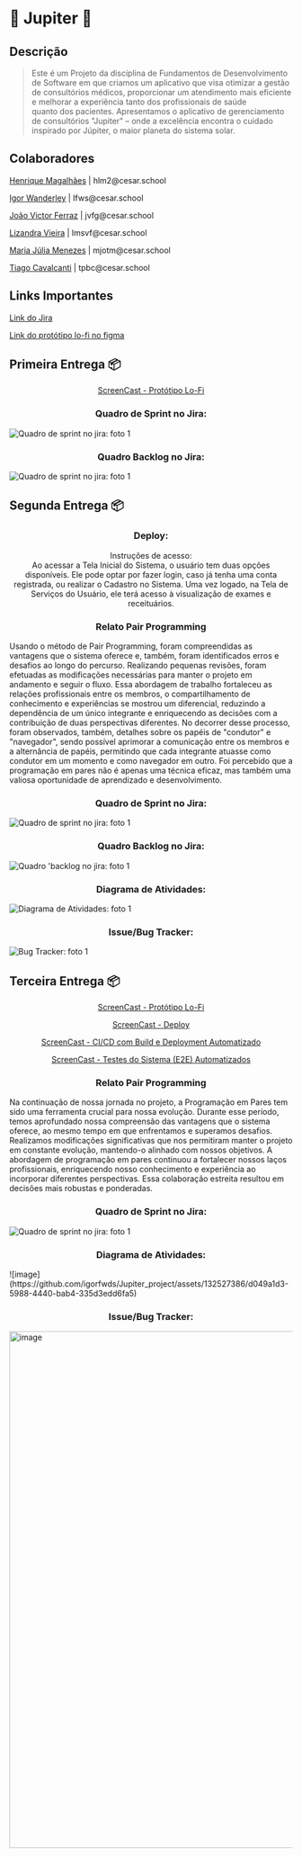 <h1>💫 Jupiter 💫</h1>


<h2>Descrição</h2>


> Este é um Projeto da disciplina de Fundamentos de Desenvolvimento de Software em que criamos um aplicativo que visa otimizar a gestão de consultórios médicos, proporcionar um atendimento mais eficiente e melhorar a experiência tanto dos profissionais de saúde quanto dos pacientes. Apresentamos o aplicativo de gerenciamento de consultórios "Jupiter" – onde a excelência encontra o cuidado inspirado por Júpiter, o maior planeta do sistema solar.


<h2>Colaboradores</h2>


<p><a href="https://github.com/Henrique-12345">Henrique Magalhães</a> | hlm2@cesar.school</p>
<p><a href="https://github.com/igorfwds">Igor Wanderley</a> | Ifws@cesar.school</p>
<p><a href="https://github.com/JoaovfGoncalves">João Victor Ferraz</a> | jvfg@cesar.school</p>
<p><a href="https://github.com/lizandravieira">Lizandra Vieira</a> | lmsvf@cesar.school</p>
<p><a href="https://github.com/mjuliamenezes">Maria Júlia Menezes</a> | mjotm@cesar.school</p>
<p><a href="https://github.com/Tiagopbc">Tiago Cavalcanti</a> | tpbc@cesar.school</p>


<h2>Links Importantes</h2>


<p><a href="https://tpbc.atlassian.net/jira/software/projects/JUP/boards/2">Link do Jira </a></p>


<p><a href="https://www.figma.com/file/Hdcw3afQND6NQS8Uqp3Q7a/Lo-fi-JUPITER?type=design&node-id=1426-2107&mode=design&t=Vlbn0e5q0l2CSaMy-0">Link do protótipo lo-fi no figma</a></p>


<h2>Primeira Entrega 📦</h2>


<p align="center"><a href="https://www.youtube.com/watch?v=d9tIOqOFgMM">ScreenCast - Protótipo Lo-Fi</a></p>


<h3 align="center">Quadro de Sprint no Jira:</h3>
<img src="imagens/quadro_sprint1_entrega1.jpg" alt="Quadro de sprint no jira: foto 1">


<h3 align="center">Quadro Backlog no Jira:</h3>
<img src="imagens/backlog_entrega1.jpg" alt="Quadro de sprint no jira: foto 1">


<h2>Segunda Entrega 📦</h2>

<h3 align="center">Deploy:</h3>


<p align="center">Instruções de acesso:<br>Ao acessar a Tela Inicial do Sistema, o usuário tem duas opções disponíveis. Ele pode optar por fazer login, caso já tenha uma conta registrada, ou realizar o Cadastro no Sistema. Uma vez logado, na Tela de Serviços do Usuário, ele terá acesso à visualização de exames e receituários.</p>


<h3 align="center">Relato Pair Programming</h3>
<p>Usando o método de Pair Programming, foram compreendidas as vantagens que o sistema oferece e, também, foram identificados erros e desafios ao longo do percurso. Realizando pequenas revisões, foram efetuadas as modificações necessárias para manter o projeto em andamento e seguir o fluxo. Essa abordagem de trabalho fortaleceu as relações profissionais entre os membros, o compartilhamento de conhecimento e experiências se mostrou um diferencial, reduzindo a dependência de um único integrante e enriquecendo as decisões com a contribuição de duas perspectivas diferentes. No decorrer desse processo, foram observados, também, detalhes sobre os papéis de "condutor" e "navegador", sendo possível aprimorar a comunicação entre os membros e a alternância de papéis, permitindo que cada integrante atuasse como condutor em um momento e como navegador em outro. Foi percebido que a programação em pares não é apenas uma técnica eficaz, mas também uma valiosa oportunidade de aprendizado e desenvolvimento.</p>


<h3 align="center">Quadro de Sprint no Jira:</h3>
<img src="imagens/quadro_sprint1_entrega2.jpg" alt="Quadro de sprint no jira: foto 1">


<h3 align="center">Quadro Backlog no Jira:</h3>
<img src="imagens/backlog_entrega2.jpg" alt="Quadro 'backlog no jira: foto 1">


<h3 align="center">Diagrama de Atividades:</h3>
<img src="imagens/diag_entrega2.jpg" alt="Diagrama de Atividades: foto 1">


<h3 align="center">Issue/Bug Tracker:</h3>
<img src="imagens/bugtracker_entrega2.jpg" alt="Bug Tracker: foto 1">


<h2>Terceira Entrega 📦</h2>


<p align="center"><a href="https://www.youtube.com/watch?v=d9tIOqOFgMM">ScreenCast - Protótipo Lo-Fi</a></p>


<p align="center"><a href="https://www.youtube.com/watch?v=d9tIOqOFgMM">ScreenCast - Deploy</a></p>


<p align="center"><a href="https://www.youtube.com/watch?v=d9tIOqOFgMM">ScreenCast - CI/CD com Build e Deployment Automatizado</a></p>


<p align="center"><a href="https://www.youtube.com/watch?v=d9tIOqOFgMM">ScreenCast - Testes do Sistema (E2E) Automatizados</a></p>


<h3 align="center">Relato Pair Programming</h3>
<p>Na continuação de nossa jornada no projeto, a Programação em Pares tem sido uma ferramenta crucial para nossa evolução. Durante esse período, temos aprofundado nossa compreensão das vantagens que o sistema oferece, ao mesmo tempo em que enfrentamos e superamos desafios. Realizamos modificações significativas que nos permitiram manter o projeto em constante evolução, mantendo-o alinhado com nossos objetivos. A abordagem de programação em pares continuou a fortalecer nossos laços profissionais, enriquecendo nosso conhecimento e experiência ao incorporar diferentes perspectivas. Essa colaboração estreita resultou em decisões mais robustas e ponderadas.</p>


<h3 align="center">Quadro de Sprint no Jira:</h3>
<img src="imagens/quadro_sprint1_entrega2.jpg" alt="Quadro de sprint no jira: foto 1">


<h3 align="center">Diagrama de Atividades:</h3>
![image](https://github.com/igorfwds/Jupiter_project/assets/132527386/d049a1d3-5988-4440-bab4-335d3edd6fa5)


<h3 align="center">Issue/Bug Tracker:</h3>
<img width="919" alt="image" src="https://github.com/igorfwds/Jupiter_project/assets/132527386/f6ed063a-5ee2-44eb-be4c-38ea2d711b03">
